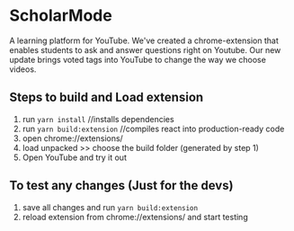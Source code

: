 # ScholarMode
A learning platform for YouTube.
We've created a chrome-extension that enables students to ask and answer questions right on Youtube.
Our new update brings voted tags into YouTube to change the way we choose videos.

## Steps to build and Load extension
1. run `yarn install` //installs dependencies
2. run `yarn build:extension` //compiles react into production-ready code
3. open chrome://extensions/
4. load unpacked >> choose the build folder (generated by step 1)
5. Open YouTube and try it out

## To test any changes (Just for the devs)
1. save all changes and run `yarn build:extension`
2. reload extension from chrome://extensions/ and start testing

